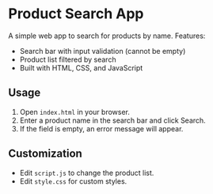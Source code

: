 # Product Search App

A simple web app to search for products by name. Features:
- Search bar with input validation (cannot be empty)
- Product list filtered by search
- Built with HTML, CSS, and JavaScript

## Usage
1. Open `index.html` in your browser.
2. Enter a product name in the search bar and click Search.
3. If the field is empty, an error message will appear.

## Customization
- Edit `script.js` to change the product list.
- Edit `style.css` for custom styles.
